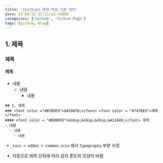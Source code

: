 ```yaml
---
title: '[Github] 현재 작성 기본 테마'
date: 23-04-12 11:21:23 +0800
categories: ['Github', 'Github Page']
tags: [github, blog]
---
```


## 1. 제목
### 제목
#### 제목
- 내용
  - 내용
    - 내용

```
## 1. 제목
### <font color ="#B7B9E9">&#10070;</font> <font color = "#747BED">제목</font>
#### <font color = "#B8B0FE">&nbsp;&nbsp;&nbsp;&#11048;</font> 제목
- 내용
  - 내용
    - 내용
```

&rarr; `_sass > addon > common.scss` 에서 `Typography` 부분 수정

- 자동으로 제목 단위에 따라 글자 폰트와 모양이 바뀜